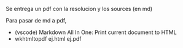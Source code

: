 Se entrega un pdf con la resolucion y los sources (en md)

Para pasar de md a pdf,

- (vscode) Markdown All In One: Print current document to HTML
- wkhtmltopdf ej.html ej.pdf
